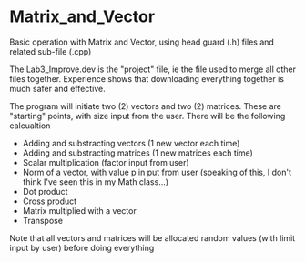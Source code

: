 # Matrix_and_Vector
Basic operation with Matrix and Vector, using head guard (.h) files and related sub-file (.cpp)

The Lab3_Improve.dev is the "project" file, ie the file used to merge all other files together. Experience shows that downloading everything together is much safer and effective.

The program will initiate two (2) vectors and two (2) matrices. These are "starting" points, with size input from the user. There will be the following calcualtion
- Adding and substracting vectors (1 new vector each time)
- Adding and substracting matrices (1 new matrices each time)
- Scalar multiplication (factor input from user)
- Norm of a vector, with value p in put from user (speaking of this, I don't think I've seen this in my Math class...)
- Dot product
- Cross product
- Matrix multiplied with a vector
- Transpose

Note that all vectors and matrices will be allocated random values (with limit input by user) before doing everything
